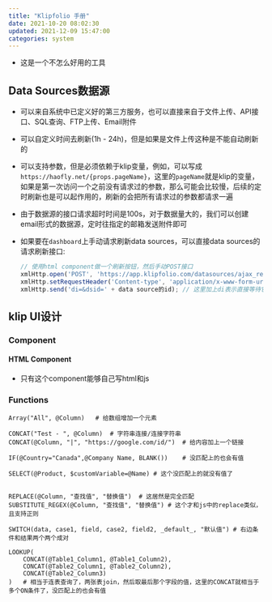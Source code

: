 ```yaml
---
title: "Klipfolio 手册"
date: 2021-10-20 08:02:30
updated: 2021-12-09 15:47:00
categories: system
---
```

- 这是一个不怎么好用的工具

## Data Sources数据源

- 可以来自系统中已定义好的第三方服务，也可以直接来自于文件上传、API接口、SQL查询、FTP上传、Email附件

- 可以自定义时间去刷新(1h - 24h)，但是如果是文件上传这种是不能自动刷新的

- 可以支持参数，但是必须依赖于klip变量，例如，可以写成`https://haofly.net/{props.pageName}`，这里的`pageName`就是klip的变量，如果是第一次访问一个之前没有请求过的参数，那么可能会比较慢，后续的定时刷新也是可以起作用的，刷新的会把所有请求过的参数都请求一遍

- 由于数据源的接口请求超时时间是100s，对于数据量大的，我们可以创建email形式的数据源，定时往指定的邮箱发送附件即可

- 如果要在`dashboard`上手动请求刷新data sources，可以直接data sources的请求刷新接口:

  ```javascript
  // 使用html component做一个刷新按钮，然后手动POST接口
  xmlHttp.open('POST', 'https://app.klipfolio.com/datasources/ajax_refresh_datasource', true);
  xmlHttp.setRequestHeader('Content-type', 'application/x-www-form-urlencoded');
  xmlHttp.send('di=&dsid=' + data source的id); // 这里加上di表示直接等待它完成，如果不加则是把它放入了刷新队列里面去
  ```

<!--more-->

## klip UI设计

### Component

#### HTML Component

- 只有这个component能够自己写html和js

### Functions

```shell
Array("All", @Column)	# 给数组增加一个元素

CONCAT("Test - ", @Column)	# 字符串连接/连接字符串
CONCAT(@Column, "|", "https://google.com/id/")	# 给内容加上一个链接

IF(@Country="Canada",@Company Name, BLANK())	# 没匹配上的也会有值

SELECT(@Product, $customVariable=@Name)	# 这个没匹配上的就没有值了


REPLACE(@Column, "查找值", "替换值")	# 这居然是完全匹配
SUBSTITUTE_REGEX(@Column, "查找值", "替换值")	# 这个才和js中的replace类似，且支持正则

SWITCH(data, case1, field, case2, field2, _default_, "默认值")	# 右边条件和结果两个两个成对

LOOKUP(
	CONCAT(@Table1_Column1, @Table1_Column2),
	CONCAT(@Table2_Column1, @Table2_Column2),
	CONCAT(@Table2_Column3)
)	# 相当于连表查询了，两张表join，然后取最后那个字段的值，这里的CONCAT就相当于多个ON条件了，没匹配上的也会有值
```
